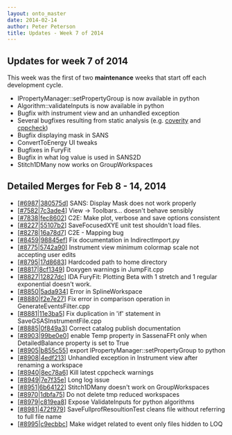 ```yaml
---
layout: onto_master
date: 2014-02-14
author: Peter Peterson
title: Updates - Week 7 of 2014
---
```

Updates for week 7 of 2014
--------------------------
This week was the first of two **maintenance** weeks that start 
off each development cycle.

* IPropertyManager::setPropertyGroup is now available in python
* Algorithm::validateInputs is now available in python
* Bugfix with instrument view and an unhandled exception
* Several bugfixes resulting from static analysis \(e.g. [coverity](https://scan.coverity.com/projects/335) and [cppcheck](https://builds.sns.gov/view/Static%20Analysis/job/ornl_cppcheck/)\)
* Bugfix displaying mask in SANS
* ConvertToEnergy UI tweaks
* Bugfixes in FuryFit
* Bugfix in what log value is used in SANS2D
* Stitch1DMany now works on GroupWorkspaces

Detailed Merges for Feb 8 - 14, 2014
------------------------------------
* \[[#6987](http://trac.mantidproject.org/mantid/ticket/6987)\|[380575d](https://github.com/mantidproject/mantid/commit/380575d02997ff800a017e1f9bf84eeb9fb26f3f)\] SANS: Display Mask does not work properly
* \[[#7582](http://trac.mantidproject.org/mantid/ticket/7582)\|[7c3ade4](https://github.com/mantidproject/mantid/commit/7c3ade4c78384393e30455f4fc2a028c8ae36c75)\] View -&gt; Toolbars... doesn't behave sensibly
* \[[#7838](http://trac.mantidproject.org/mantid/ticket/7838)\|[fec8602](https://github.com/mantidproject/mantid/commit/fec86027e3d6bf630763fe78f5d1259630f6fc7e)\] C2E: Make plot, verbose and save options consistent
* \[[#8227](http://trac.mantidproject.org/mantid/ticket/8227)\|[55107b2](https://github.com/mantidproject/mantid/commit/55107b220692aceaa0be823ee192e42dd4f5ff39)\] SaveFocusedXYE unit test shouldn't load files.
* \[[#8278](http://trac.mantidproject.org/mantid/ticket/8278)\|[16a78d7](https://github.com/mantidproject/mantid/commit/16a78d7eb489c461e236c5f8a699ce7a8dae1525)\] C2E - Mapping bug
* \[[#8459](http://trac.mantidproject.org/mantid/ticket/8459)\|[98845ef](https://github.com/mantidproject/mantid/commit/98845ef6c0c7ac9329e3fc764431bd1844d253a9)\] Fix documentation in IndirectImport.py
* \[[#8775](http://trac.mantidproject.org/mantid/ticket/8775)\|[5742a90](https://github.com/mantidproject/mantid/commit/5742a90d3502a28ecedcceba7b839bc174bfa06d)\] Instrument view minimum colormap scale not accepting user edits
* \[[#8795](http://trac.mantidproject.org/mantid/ticket/8795)\|[17d8683](https://github.com/mantidproject/mantid/commit/17d8683a8f07a9f9fa2767010712d5d07fc11abe)\] Hardcoded path to home directory
* \[[#8817](http://trac.mantidproject.org/mantid/ticket/8817)\|[8cf1349](https://github.com/mantidproject/mantid/commit/8cf1349091b775a4c84b45cc77e069920f72e129)\] Doxygen warnings in JumpFit.cpp
* \[[#8827](http://trac.mantidproject.org/mantid/ticket/8827)\|[12827dc](https://github.com/mantidproject/mantid/commit/12827dca7055303319e002b525176bf826cb18ef)\] IDA FuryFit: Plotting Beta with 1 stretch and 1 regular exponential doesn't work.
* \[[#8850](http://trac.mantidproject.org/mantid/ticket/8850)\|[5ada934](https://github.com/mantidproject/mantid/commit/5ada934459a12d9d0920e1a529adae9b18ab8042)\] Error in SplineWorkspace
* \[[#8880](http://trac.mantidproject.org/mantid/ticket/8880)\|[f2e7e27](https://github.com/mantidproject/mantid/commit/f2e7e2713503f8b559caf8d1a14f6973a5228f65)\] Fix error in comparison operation in GenerateEventsFilter.cpp
* \[[#8881](http://trac.mantidproject.org/mantid/ticket/8881)\|[11e3ba5](https://github.com/mantidproject/mantid/commit/11e3ba510c9a619a43a5b1d7cdaa2264b5ce86fa)\] Fix duplication in 'if' statement in SaveGSASInstrumentFile.cpp
* \[[#8885](http://trac.mantidproject.org/mantid/ticket/8885)\|[0f849a3](https://github.com/mantidproject/mantid/commit/0f849a36e23badc8c12e96231482aa94e0c6d45d)\] Correct catalog publish documentation
* \[[#8903](http://trac.mantidproject.org/mantid/ticket/8903)\|[99be0e0](https://github.com/mantidproject/mantid/commit/99be0e057cd98da4be67e52b86217bb34f13fed9)\] enable Temp property in SassenaFFt only when DetailedBalance property is set to True
* \[[#8905](http://trac.mantidproject.org/mantid/ticket/8905)\|[b855c55](https://github.com/mantidproject/mantid/commit/b855c5561f7ed1c1f79511e7fdc35b9d8cef3c9c)\] export IPropertyManager::setPropertyGroup to python
* \[[#8908](http://trac.mantidproject.org/mantid/ticket/8908)\|[4edf213](https://github.com/mantidproject/mantid/commit/4edf213957e82c4e2500e934f2306af0400bec14)\] Unhandled exception in Instrument view after renaming a workspace
* \[[#8940](http://trac.mantidproject.org/mantid/ticket/8940)\|[8ec78a6](https://github.com/mantidproject/mantid/commit/8ec78a6fb13fc2c621743d177dd67fa3fb6ddc1d)\] Kill latest cppcheck warnings
* \[[#8949](http://trac.mantidproject.org/mantid/ticket/8949)\|[7e7f35e](https://github.com/mantidproject/mantid/commit/7e7f35eb9f8f3f7883e9b69918f9ee712bc96fbf)\] Long log issue
* \[[#8951](http://trac.mantidproject.org/mantid/ticket/8951)\|[6b64122](https://github.com/mantidproject/mantid/commit/6b641222b8f1663a368220461459b980c5f9f80c)\] Stitch1DMany doesn't work on GroupWorkspaces
* \[[#8970](http://trac.mantidproject.org/mantid/ticket/8970)\|[1dbfa75](https://github.com/mantidproject/mantid/commit/1dbfa75be3dad674e35dbccf297d5b06563aaec7)\] Do not delete tmp reduced workspaces
* \[[#8979](http://trac.mantidproject.org/mantid/ticket/8979)\|[c819ea8](https://github.com/mantidproject/mantid/commit/c819ea8fdaf0885dface461b377503f96849c1c2)\] Expose ValidateInputs for python algorithms
* \[[#8981](http://trac.mantidproject.org/mantid/ticket/8981)\|[472f979](https://github.com/mantidproject/mantid/commit/472f979f76b9ae8bb1ad7dbfb018f28677102a22)\] SaveFullprofResoultionTest cleans file without referring to full file name
* \[[#8995](http://trac.mantidproject.org/mantid/ticket/8995)\|[c9ecbbc](https://github.com/mantidproject/mantid/commit/c9ecbbc56f859110a393b7f013e421d236f6b1d0)\] Make widget related to event only files hidden to LOQ
